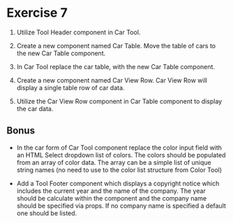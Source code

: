 # Exercise 7

1. Utilize Tool Header component in Car Tool.

2. Create a new component named Car Table. Move the table of cars to the new Car Table component.

3. In Car Tool replace the car table, with the new Car Table component.

4. Create a new component named Car View Row. Car View Row will display a single table row of car data.

5. Utilize the Car View Row component in Car Table component to display the car data.

## Bonus

- In the car form of Car Tool component replace the color input field with an HTML Select dropdown list of colors. The colors should be populated from an array of color data. The array can be a simple list of unique string names (no need to use to the color list structure from Color Tool)

- Add a Tool Footer component which displays a copyright notice which includes the current year and the name of the company. The year should be calculate within the component and the company name should be specified via props. If no company name is specified a default one should be listed.
